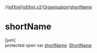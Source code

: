 //[iofXml](../../../index.md)/[iofXml.v2](../index.md)/[Organisation](index.md)/[shortName](short-name.md)

# shortName

[jvm]\
protected open var [shortName](short-name.md): [ShortName](../-short-name/index.md)
